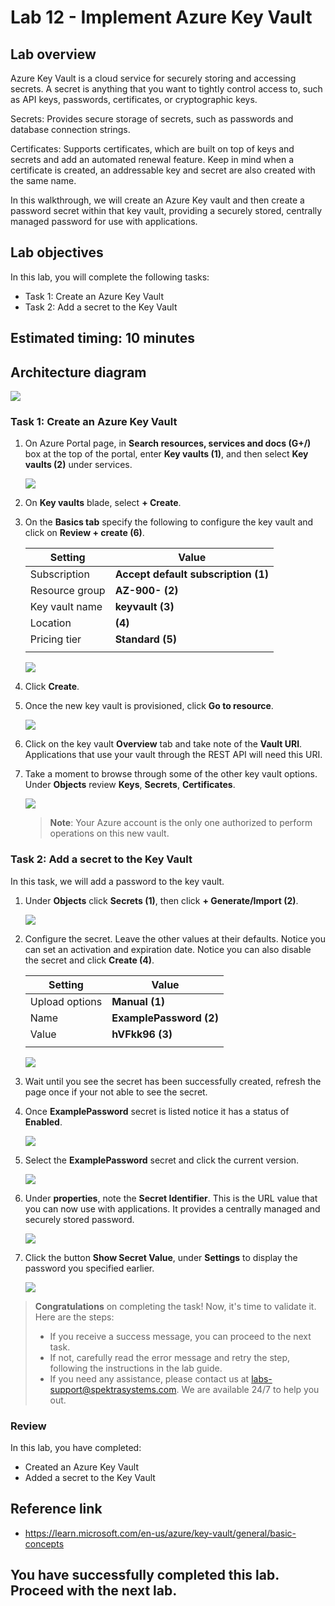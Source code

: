 # Lab 12 - Implement Azure Key Vault

## Lab overview

Azure Key Vault is a cloud service for securely storing and accessing secrets. A secret is anything that you want to tightly control access to, such as API keys, passwords, certificates, or cryptographic keys. 

Secrets: Provides secure storage of secrets, such as passwords and database connection strings.

Certificates: Supports certificates, which are built on top of keys and secrets and add an automated renewal feature. Keep in mind when a certificate is created, an addressable key and secret are also created with the same name.

In this walkthrough, we will create an Azure Key vault and then create a password secret within that key vault, providing a securely stored, centrally managed password for use with applications.

## Lab objectives

In this lab, you will complete the following tasks:

+ Task 1: Create an Azure Key Vault
+ Task 2: Add a secret to the Key Vault

## Estimated timing: 10 minutes

## Architecture diagram

![](../images/az900lab12.png)

### Task 1: Create an Azure Key Vault

1. On Azure Portal page, in **Search resources, services and docs (G+/)** box at the top of the portal, enter **Key vaults (1)**, and then select **Key vaults (2)** under services.

   ![](../images/lab12-image1.png)
  
1. On **Key vaults** blade, select **+ Create**.

1. On the **Basics tab** specify the following to configure the key vault and click on **Review + create (6)**.

    | Setting | Value | 
    | --- | --- |
    | Subscription | **Accept default subscription (1)** |
    | Resource group | **AZ-900-<inject key="DeploymentID" enableCopy="false"/> (2)**  |
    | Key vault name | **keyvault<inject key="DeploymentID" enableCopy="false" /> (3)** |
    | Location | **<inject key="Region" enableCopy="false"/> (4)** |
    | Pricing tier | **Standard (5)** |
    | | |

    ![](../images/lab12-image2.png)
   
1. Click **Create**. 

1. Once the new key vault is provisioned, click **Go to resource**.

   ![](../images/lab12-image3.png)

1. Click on the key vault **Overview** tab and take note of the **Vault URI**. Applications that use your vault through the REST API will need this URI.

1. Take a moment to browse through some of the other key vault options. Under **Objects** review **Keys**, **Secrets**, **Certificates**.

    ![](../images/lab12-image4.png)
   
   >**Note**: Your Azure account is the only one authorized to perform operations on this new vault.
   
### Task 2: Add a secret to the Key Vault
        
In this task, we will add a password to the key vault. 

1. Under **Objects** click **Secrets (1)**, then click **+ Generate/Import (2)**.

   ![](../images/lab12-image5.png)
   
1. Configure the secret. Leave the other values at their defaults. Notice you can set an activation and expiration date. Notice you can also disable the secret and click **Create (4)**.

    | Setting | Value | 
    | --- | --- |
    | Upload options | **Manual (1)** |
    | Name | **ExamplePassword (2)** |
    | Value | **hVFkk96 (3)** |
    | | |

    ![](../images/lab12-image6.png)
   
1. Wait until you see the secret has been successfully created, refresh the page once if your not able to see the secret.

1. Once **ExamplePassword** secret is listed notice it has a status of **Enabled**.

    ![](../images/lab12-image7.png)

1. Select the **ExamplePassword** secret and click the current version.

   ![](../images/lab12-image9.png)

1. Under **properties**, note the **Secret Identifier**. This is the URL value that you can now use with applications. It provides a centrally managed and securely stored password. 

   ![](../images/lab12-image10.png)
   
1. Click the button **Show Secret Value**, under **Settings** to display the password you specified earlier.

   ![](../images/lab12-image11.png)
   
<validation step="b7285084-2658-4a78-a80b-cc7c97f8fa45"/>

> **Congratulations** on completing the task! Now, it's time to validate it. Here are the steps:
> - If you receive a success message, you can proceed to the next task.
> - If not, carefully read the error message and retry the step, following the instructions in the lab guide. 
> - If you need any assistance, please contact us at labs-support@spektrasystems.com. We are available 24/7 to help you out.

### Review
In this lab, you have completed:
- Created an Azure Key Vault
- Added a secret to the Key Vault

## Reference link

- https://learn.microsoft.com/en-us/azure/key-vault/general/basic-concepts
  
## You have successfully completed this lab. Proceed with the next lab.
